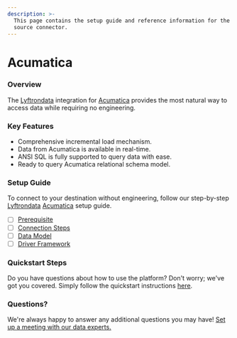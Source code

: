 ```yaml
---
description: >-
  This page contains the setup guide and reference information for the Acumatica
  source connector.
---
```


# Acumatica

### Overview

The [Lyftrondata](https://www.lyftrondata.com/) integration for [Acumatica](https://www.lyftrondata.com/integration/finance-analytics/acumatica/) provides the most natural way to access data while requiring no engineering.

### Key Features

* Comprehensive incremental load mechanism.
* Data from Acumatica is available in real-time.
* ANSI SQL is fully supported to query data with ease.
* Ready to query Acumatica relational schema model.

### Setup Guide

To connect to your destination without engineering, follow our step-by-step [Lyftrondata](https://www.lyftrondata.com/) [Acumatica](https://www.lyftrondata.com/integration/finance-analytics/acumatica/) setup guide.

* [ ] [Prerequisite](prerequisite.md)
* [ ] [Connection Steps](connection-steps.md)
* [ ] [Data Model](data-model/erd.md)
* [ ] [Driver Framework](driver-framework/)

### Quickstart Steps

Do you have questions about how to use the platform? Don't worry; we've got you covered. Simply follow the quickstart instructions [here](../../).

### Questions? <a href="#questions" id="questions"></a>

We're always happy to answer any additional questions you may have! [Set up a meeting with our data experts.](https://www.lyftrondata.com/book-a-meeting/)
